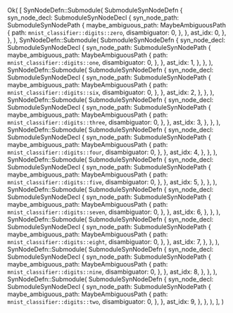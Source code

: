 Ok(
    [
        SynNodeDefn::Submodule(
            SubmoduleSynNodeDefn {
                syn_node_decl: SubmoduleSynNodeDecl {
                    syn_node_path: SubmoduleSynNodePath {
                        maybe_ambiguous_path: MaybeAmbiguousPath {
                            path: `mnist_classifier::digits::zero`,
                            disambiguator: 0,
                        },
                    },
                    ast_idx: 0,
                },
            },
        ),
        SynNodeDefn::Submodule(
            SubmoduleSynNodeDefn {
                syn_node_decl: SubmoduleSynNodeDecl {
                    syn_node_path: SubmoduleSynNodePath {
                        maybe_ambiguous_path: MaybeAmbiguousPath {
                            path: `mnist_classifier::digits::one`,
                            disambiguator: 0,
                        },
                    },
                    ast_idx: 1,
                },
            },
        ),
        SynNodeDefn::Submodule(
            SubmoduleSynNodeDefn {
                syn_node_decl: SubmoduleSynNodeDecl {
                    syn_node_path: SubmoduleSynNodePath {
                        maybe_ambiguous_path: MaybeAmbiguousPath {
                            path: `mnist_classifier::digits::six`,
                            disambiguator: 0,
                        },
                    },
                    ast_idx: 2,
                },
            },
        ),
        SynNodeDefn::Submodule(
            SubmoduleSynNodeDefn {
                syn_node_decl: SubmoduleSynNodeDecl {
                    syn_node_path: SubmoduleSynNodePath {
                        maybe_ambiguous_path: MaybeAmbiguousPath {
                            path: `mnist_classifier::digits::three`,
                            disambiguator: 0,
                        },
                    },
                    ast_idx: 3,
                },
            },
        ),
        SynNodeDefn::Submodule(
            SubmoduleSynNodeDefn {
                syn_node_decl: SubmoduleSynNodeDecl {
                    syn_node_path: SubmoduleSynNodePath {
                        maybe_ambiguous_path: MaybeAmbiguousPath {
                            path: `mnist_classifier::digits::four`,
                            disambiguator: 0,
                        },
                    },
                    ast_idx: 4,
                },
            },
        ),
        SynNodeDefn::Submodule(
            SubmoduleSynNodeDefn {
                syn_node_decl: SubmoduleSynNodeDecl {
                    syn_node_path: SubmoduleSynNodePath {
                        maybe_ambiguous_path: MaybeAmbiguousPath {
                            path: `mnist_classifier::digits::five`,
                            disambiguator: 0,
                        },
                    },
                    ast_idx: 5,
                },
            },
        ),
        SynNodeDefn::Submodule(
            SubmoduleSynNodeDefn {
                syn_node_decl: SubmoduleSynNodeDecl {
                    syn_node_path: SubmoduleSynNodePath {
                        maybe_ambiguous_path: MaybeAmbiguousPath {
                            path: `mnist_classifier::digits::seven`,
                            disambiguator: 0,
                        },
                    },
                    ast_idx: 6,
                },
            },
        ),
        SynNodeDefn::Submodule(
            SubmoduleSynNodeDefn {
                syn_node_decl: SubmoduleSynNodeDecl {
                    syn_node_path: SubmoduleSynNodePath {
                        maybe_ambiguous_path: MaybeAmbiguousPath {
                            path: `mnist_classifier::digits::eight`,
                            disambiguator: 0,
                        },
                    },
                    ast_idx: 7,
                },
            },
        ),
        SynNodeDefn::Submodule(
            SubmoduleSynNodeDefn {
                syn_node_decl: SubmoduleSynNodeDecl {
                    syn_node_path: SubmoduleSynNodePath {
                        maybe_ambiguous_path: MaybeAmbiguousPath {
                            path: `mnist_classifier::digits::nine`,
                            disambiguator: 0,
                        },
                    },
                    ast_idx: 8,
                },
            },
        ),
        SynNodeDefn::Submodule(
            SubmoduleSynNodeDefn {
                syn_node_decl: SubmoduleSynNodeDecl {
                    syn_node_path: SubmoduleSynNodePath {
                        maybe_ambiguous_path: MaybeAmbiguousPath {
                            path: `mnist_classifier::digits::two`,
                            disambiguator: 0,
                        },
                    },
                    ast_idx: 9,
                },
            },
        ),
    ],
)